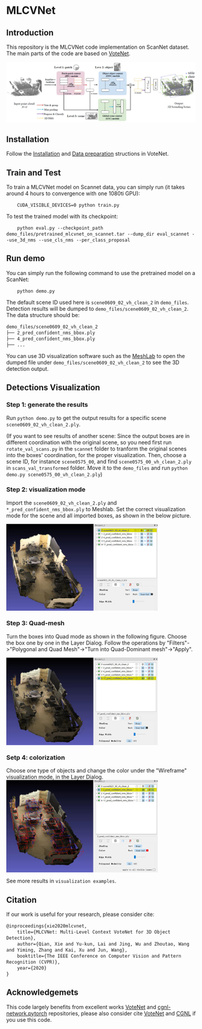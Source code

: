 # MLCVNet
## Introduction
This repository is the MLCVNet code implementation on ScanNet dataset. The main parts of the code are based on [VoteNet](https://github.com/facebookresearch/votenet).

![teaser](https://github.com/NUAAXQ/MLCVNet/blob/master/images/teaser.jpg)

## Installation
Follow the [Installation](https://github.com/facebookresearch/votenet#installation) and [Data preparation](https://github.com/facebookresearch/votenet#data-preparation) structions in VoteNet.

## Train and Test
To train a MLCVNet model on Scannet data, you can simply run (it takes around 4 hours to convergence with one 1080ti GPU):
```
	CUDA_VISIBLE_DEVICES=0 python train.py
```
To test the trained model with its checkpoint:
```
	python eval.py --checkpoint_path demo_files/pretrained_mlcvnet_on_scannet.tar --dump_dir eval_scannet --use_3d_nms --use_cls_nms --per_class_proposal
```

## Run demo
You can simply run the following command to use the pretrained model on a ScanNet:
```
    python demo.py
```
The default scene ID used here is `scene0609_02_vh_clean_2` in `demo_files`. Detection results will be dumped to `demo_files/scene0609_02_vh_clean_2`. The data structure should be:
```
demo_files/scene0609_02_vh_clean_2
├── 2_pred_confident_nms_bbox.ply
├── 4_pred_confident_nms_bbox.ply
├── ...
```
You can use 3D visualization software such as the [MeshLab](http://www.meshlab.net/) to open the dumped file under `demo_files/scene0609_02_vh_clean_2` to see the 3D detection output. 


## Detections Visualization
### Step 1: generate the results
Run `python demo.py` to get the output results for a specific scene `scene0609_02_vh_clean_2.ply`.

(If you want to see results of another scene: Since the output boxes are in different coordination with the original scene, so you need first run `rotate_val_scans.py` in the `scannet` folder to tranform the original scenes into the boxes' coordination, for the proper visualization. Then, choose a scene ID, for instance `scene0575_00`, and find `scene0575_00_vh_clean_2.ply` in `scans_val_transformed` folder. Move it to the `demo_files` and run `python demo.py scene0575_00_vh_clean_2.ply`)

### Step 2: visualization mode
Import the `scene0609_02_vh_clean_2.ply` and `*_pred_confident_nms_bbox.ply` to Meshlab. Set the correct visualization mode for the scene and all imported boxes, as shown in the below picture.

<img src="https://github.com/NUAAXQ/MLCVNet/blob/master/images/0-import.jpg" width = 80% height = 80% div align=center />

### Step 3: Quad-mesh
Turn the boxes into Quad mode as shown in the following figure. Choose the box one by one in the Layer Dialog. Follow the operations by "Filters"->"Polygonal and Quad Mesh"->"Turn into Quad-Dominant mesh"->"Apply".

<img src="https://github.com/NUAAXQ/MLCVNet/blob/master/images/1-mesh.jpg" width = 80% height = 80% div align=center />

### Setp 4: colorization
Choose one type of objects and change the color under the "Wireframe" visualization mode, in the Layer Dialog.
<img src="https://github.com/NUAAXQ/MLCVNet/blob/master/images/2-color.jpg" width = 80% height = 80% div align=center />

See more results in `visualization examples`.

## Citation
If our work is useful for your research, please consider cite:

```
@inproceedings{xie2020mlcvnet,
	title={MLCVNet: Multi-Level Context VoteNet for 3D Object Detection},
	author={Qian, Xie and Yu-kun, Lai and Jing, Wu and Zhoutao, Wang and Yiming, Zhang and Kai, Xu and Jun, Wang},
	booktitle={The IEEE Conference on Computer Vision and Pattern Recognition (CVPR)},
	year={2020}
}
```


## Acknowledgemets
This code largely benefits from excellent works [VoteNet](https://github.com/facebookresearch/votenet) and [cgnl-network.pytorch](https://github.com/KaiyuYue/cgnl-network.pytorch) repositories, please also consider cite [VoteNet](https://arxiv.org/pdf/1904.09664.pdf) and [CGNL](https://arxiv.org/pdf/1810.13125.pdf) if you use this code.
